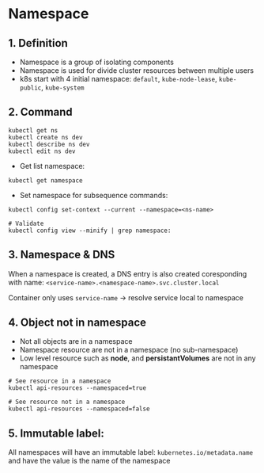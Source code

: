 # Namespace

## 1. Definition

-   Namespace is a group of isolating components
-   Namespace is used for divide cluster resources between multiple users
-   k8s start with 4 initial namespace: `default`, `kube-node-lease`, `kube-public`, `kube-system`

## 2. Command

```
kubectl get ns
kubectl create ns dev
kubectl describe ns dev
kubectl edit ns dev
```

-   Get list namespace:

```
kubectl get namespace
```

-   Set namespace for subsequence commands:

```
kubectl config set-context --current --namespace=<ns-name>

# Validate
kubectl config view --minify | grep namespace:
```

## 3. Namespace & DNS

When a namespace is created, a DNS entry is also created coresponding with name:
`<service-name>.<namespace-name>.svc.cluster.local`

Container only uses `service-name` -> resolve service local to namespace

## 4. Object not in namespace

-   Not all objects are in a namespace
-   Namespace resource are not in a namespace (no sub-namespace)
-   Low level resource such as **node**, and **persistantVolumes** are not in any namespace

```
# See resource in a namespace
kubectl api-resources --namespaced=true

# See resource not in a namespace
kubectl api-resources --namespaced=false
```

## 5. Immutable label:

All namespaces will have an immutable label: `kubernetes.io/metadata.name` and have the value is the name of the namespace
